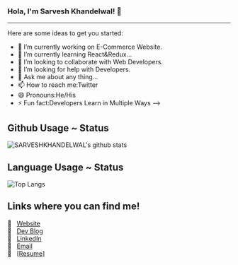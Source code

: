 ### Hola, I'm Sarvesh Khandelwal!  👋
<hr style="width:50%,height:1px">


Here are some ideas to get you started:

- 🔭 I’m currently working on E-Commerce Website.
- 🌱 I’m currently learning React&Redux...
- 👯 I’m looking to collaborate with Web Developers.
- 🤔 I’m looking for help with Developers.
- 💬 Ask me about any thing...
- 📫 How to reach me:Twitter
- 😄 Pronouns:He/His
- ⚡ Fun fact:Developers Learn in Multiple Ways
-->
## Github Usage ~ Status 
![SARVESHKHANDELWAL's github stats](https://github-readme-stats.aemiej.vercel.app/api?username=SARVESHKHANDELWAL&show_icons=true&hide_border=true&theme=dark&private=true) 

## Language Usage ~ Status
![Top Langs](https://github-readme-stats.aemiej.vercel.app/api/top-langs/?username=SARVESHKHANDELWAL&layout=compact&theme=dark&show_icons=true&hide_border=true&private=true)

## Links where you can find me! 
:pushpin: &nbsp; [Website](https://aemiej.netlify.app/)  
:pushpin: &nbsp; [Dev Blog](https://dev.to/aemiej)  
:pushpin: &nbsp; [LinkedIn](https://www.linkedin.com/in/aemie-jariwala-36a682179/)  
:pushpin: &nbsp; [Email](mailto:aemie.j@gmail.com)  
:pushpin: &nbsp; <a href="#">[Resume]</a>

